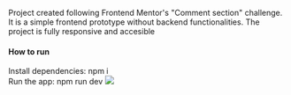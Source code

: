 <p>Project created following Frontend Mentor's "Comment section" challenge. It is a simple frontend prototype without backend functionalities. The project is fully responsive
and accesible</p>

<h4>How to run</h4>
Install dependencies: npm i
<br>
Run the app: npm run dev
<img src="https://github.com/user-attachments/assets/660e3285-1588-4687-a00d-a5e6777bbb5f" />

